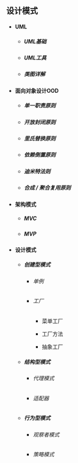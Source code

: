 ## 设计模式

* #### UML

  * ##### UML基础
  * ##### UML工具
  * ##### 类图详解
* #### 面向对象设计OOD

  * ##### 单一职责原则
  * ##### 开放封闭原则
  * ##### 里氏替换原则
  * ##### 依赖倒置原则
  * ##### 迪米特法则
  * ##### 合成 / 聚合复用原则
* #### 架构模式

  * ##### MVC
  * ##### MVP
* #### 设计模式

  * ##### 创建型模式

    * ###### 单例
    * ###### 工厂

      * 菜单工厂

      * 工厂方法

      * 抽象工厂
  * ##### 结构型模式

    * ###### 代理模式
    * ###### 适配器
  * ##### 行为型模式

    * ###### 观察者模式
    * ###### 策略模式



